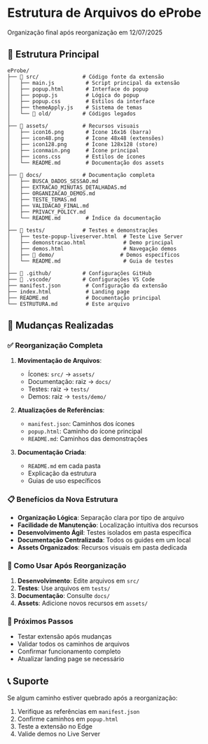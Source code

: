 # Estrutura de Arquivos do eProbe

Organização final após reorganização em 12/07/2025

## 📁 Estrutura Principal

```
eProbe/
├── 📁 src/              # Código fonte da extensão
│   ├── main.js          # Script principal da extensão
│   ├── popup.html       # Interface do popup
│   ├── popup.js         # Lógica do popup
│   ├── popup.css        # Estilos da interface
│   ├── themeApply.js    # Sistema de temas
│   └── 📁 old/          # Códigos legados
│
├── 📁 assets/           # Recursos visuais
│   ├── icon16.png       # Ícone 16x16 (barra)
│   ├── icon48.png       # Ícone 48x48 (extensões)
│   ├── icon128.png      # Ícone 128x128 (store)
│   ├── iconmain.png     # Ícone principal
│   ├── icons.css        # Estilos de ícones
│   └── README.md        # Documentação dos assets
│
├── 📁 docs/             # Documentação completa
│   ├── BUSCA_DADOS_SESSAO.md
│   ├── EXTRACAO_MINUTAS_DETALHADAS.md
│   ├── ORGANIZACAO_DEMOS.md
│   ├── TESTE_TEMAS.md
│   ├── VALIDACAO_FINAL.md
│   ├── PRIVACY_POLICY.md
│   └── README.md        # Índice da documentação
│
├── 📁 tests/            # Testes e demonstrações
│   ├── teste-popup-liveserver.html  # Teste Live Server
│   ├── demonstracao.html            # Demo principal
│   ├── demos.html                   # Navegação demos
│   ├── 📁 demo/                     # Demos específicos
│   └── README.md                    # Guia de testes
│
├── 📁 .github/          # Configurações GitHub
├── 📁 .vscode/          # Configurações VS Code
├── manifest.json        # Configuração da extensão
├── index.html           # Landing page
├── README.md            # Documentação principal
└── ESTRUTURA.md         # Este arquivo
```

## 🔄 Mudanças Realizadas

### ✅ Reorganização Completa

1. **Movimentação de Arquivos**:

    - Ícones: `src/` → `assets/`
    - Documentação: raiz → `docs/`
    - Testes: raiz → `tests/`
    - Demos: raiz → `tests/demo/`

2. **Atualizações de Referências**:

    - `manifest.json`: Caminhos dos ícones
    - `popup.html`: Caminho do ícone principal
    - `README.md`: Caminhos das demonstrações

3. **Documentação Criada**:
    - `README.md` em cada pasta
    - Explicação da estrutura
    - Guias de uso específicos

### 📋 Benefícios da Nova Estrutura

-   **Organização Lógica**: Separação clara por tipo de arquivo
-   **Facilidade de Manutenção**: Localização intuitiva dos recursos
-   **Desenvolvimento Ágil**: Testes isolados em pasta específica
-   **Documentação Centralizada**: Todos os guides em um local
-   **Assets Organizados**: Recursos visuais em pasta dedicada

### 🔧 Como Usar Após Reorganização

1. **Desenvolvimento**: Edite arquivos em `src/`
2. **Testes**: Use arquivos em `tests/`
3. **Documentação**: Consulte `docs/`
4. **Assets**: Adicione novos recursos em `assets/`

### 🚀 Próximos Passos

-   Testar extensão após mudanças
-   Validar todos os caminhos de arquivos
-   Confirmar funcionamento completo
-   Atualizar landing page se necessário

## 📞 Suporte

Se algum caminho estiver quebrado após a reorganização:

1. Verifique as referências em `manifest.json`
2. Confirme caminhos em `popup.html`
3. Teste a extensão no Edge
4. Valide demos no Live Server
